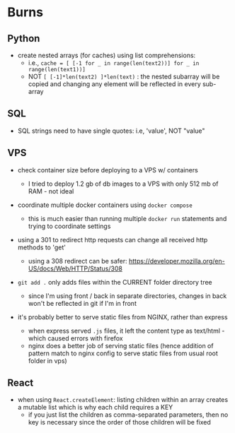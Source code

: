 # Burns

## Python
- create nested arrays (for caches) using list comprehensions:
  - i.e., `cache = [ [-1 for _ in range(len(text2))] for _ in range(len(text1))]`
  - NOT `[ [-1]*len(text2) ]*len(text)` : the nested subarray will be copied and changing any element will be reflected in every sub-array


## SQL
- SQL strings need to have single quotes:  i.e, 'value', NOT "value"



## VPS

- check container size before deploying to a VPS w/ containers
  - I tried to deploy 1.2 gb of db images to a VPS with only 512 mb of RAM - not ideal

- coordinate multiple docker containers using `docker compose`
  - this is much easier than running multiple `docker run` statements and trying to coordinate settings


- using a 301 to redirect http requests can change all received http methods to 'get'
  - using a 308 redirect can be safer:  https://developer.mozilla.org/en-US/docs/Web/HTTP/Status/308


- `git add .` only adds files within the CURRENT folder directory tree
  - since I'm using front / back in separate directories, changes in back won't be reflected in git if I'm in front


- it's probably better to serve static files from NGINX, rather than express
  - when express served `.js` files, it left the content type as text/html - which caused errors with firefox
  - nginx does a better job of serving static files (hence addition of pattern match to nginx config to serve static files from usual root folder in vps)


## React
- when using `React.createElement`: listing children within an array creates a mutable list which is why each child requires a KEY
  - if you just list the children as comma-separated parameters, then no key is necessary since the order of those children will be fixed
